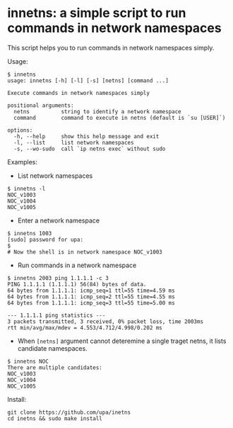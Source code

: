 
# innetns: a simple script to run commands in network namespaces

This script helps you to run commands in network namespaces simply.

Usage:

```
$ innetns
usage: innetns [-h] [-l] [-s] [netns] [command ...]

Execute commands in network namespaces simply

positional arguments:
  netns          string to identify a network namespace
  command        command to execute in netns (default is `su [USER]`)

options:
  -h, --help     show this help message and exit
  -l, --list     list network namespaces
  -s, --wo-sudo  call `ip netns exec` without sudo
```

Examples:

* List network namespaces

```
$ innetns -l 
NOC_v1003
NOC_v1004
NOC_v1005
```

* Enter a network namespace

```
$ innetns 1003
[sudo] password for upa: 
$
# Now the shell is in network namespace NOC_v1003
```

* Run commands in a network namespace

```
$ innetns 2003 ping 1.1.1.1 -c 3
PING 1.1.1.1 (1.1.1.1) 56(84) bytes of data.
64 bytes from 1.1.1.1: icmp_seq=1 ttl=55 time=4.59 ms
64 bytes from 1.1.1.1: icmp_seq=2 ttl=55 time=4.55 ms
64 bytes from 1.1.1.1: icmp_seq=3 ttl=55 time=5.00 ms

--- 1.1.1.1 ping statistics ---
3 packets transmitted, 3 received, 0% packet loss, time 2003ms
rtt min/avg/max/mdev = 4.553/4.712/4.998/0.202 ms
```

* When `[netns]` argument cannot deteremine a single traget netns, it
  lists candidate namespaces.

```
$ innetns NOC
There are multiple candidates:
NOC_v1003
NOC_v1004
NOC_v1005
```


Install:

```
git clone https://github.com/upa/inetns
cd inetns && sudo make install
```
